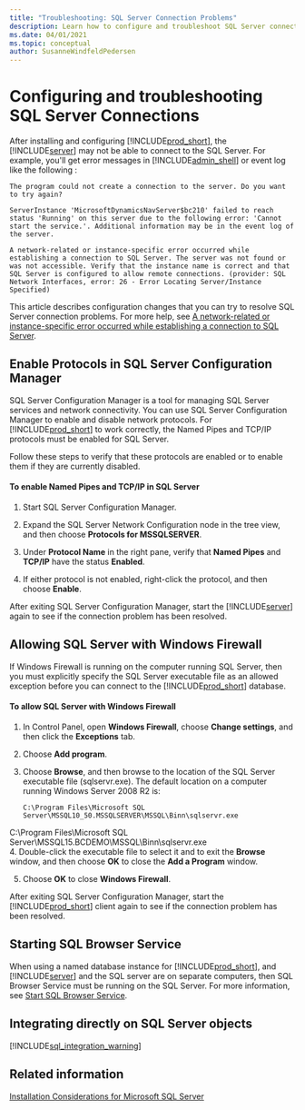 ```yaml
---
title: "Troubleshooting: SQL Server Connection Problems"
description: Learn how to configure and troubleshoot SQL Server connections to Business Central.
ms.date: 04/01/2021
ms.topic: conceptual
author: SusanneWindfeldPedersen
---
```

# Configuring and troubleshooting SQL Server Connections

After installing and configuring [!INCLUDE[prod_short](../developer/includes/prod_short.md)], the [!INCLUDE[server](../developer/includes/server.md)] may not be able to connect to the SQL Server. For example, you'll get error messages in [!INCLUDE[admin_shell](../developer/includes/adminshell.md)] or event log like the following : 
  
`The program could not create a connection to the server. Do you want to try again?`

`ServerInstance 'MicrosoftDynamicsNavServer$bc210' failed to reach  status 'Running' on this server due to the following error: 'Cannot start the service.'. Additional information may be in the event log of
the server.`

`A network-related or instance-specific error occurred while establishing a connection to SQL Server. The server was not found or was not accessible. Verify that the instance name is correct and that SQL Server is configured to allow remote connections. (provider: SQL Network Interfaces, error: 26 - Error Locating Server/Instance Specified)`

This article describes configuration changes that you can try to resolve SQL Server connection problems. For more help, see [A network-related or instance-specific error occurred while establishing a connection to SQL Server](/troubleshoot/sql/connect/network-related-or-instance-specific-error-occurred-while-establishing-connection#get-the-tcp-port-of-the-instance).

## Enable Protocols in SQL Server Configuration Manager

SQL Server Configuration Manager is a tool for managing SQL Server services and network connectivity. You can use SQL Server Configuration Manager to enable and disable network protocols. For [!INCLUDE[prod_short](../developer/includes/prod_short.md)] to work correctly, the Named Pipes and TCP/IP protocols must be enabled for SQL Server.  
  
Follow these steps to verify that these protocols are enabled or to enable them if they are currently disabled.  
  
#### To enable Named Pipes and TCP/IP in SQL Server
  
1. Start SQL Server Configuration Manager.  
  
2. Expand the SQL Server Network Configuration node in the tree view, and then choose **Protocols for MSSQLSERVER**.  
  
3. Under **Protocol Name** in the right pane, verify that **Named Pipes** and **TCP/IP** have the status **Enabled**.  
  
4. If either protocol is not enabled, right-click the protocol, and then choose **Enable**.  
  
After exiting SQL Server Configuration Manager, start the [!INCLUDE[server](../developer/includes/server.md)] again to see if the connection problem has been resolved.  
  
## Allowing SQL Server with Windows Firewall
 
If Windows Firewall is running on the computer running SQL Server, then you must explicitly specify the SQL Server executable file as an allowed exception before you can connect to the [!INCLUDE[prod_short](../developer/includes/prod_short.md)] database.  
  
#### To allow SQL Server with Windows Firewall  
  
1. In Control Panel, open **Windows Firewall**, choose **Change settings**, and then click the **Exceptions** tab.  
  
2. Choose **Add program**.  
  
3. Choose **Browse**, and then browse to the location of the SQL Server executable file \(sqlservr.exe\). The default location on a computer running Windows Server 2008 R2 is:  
  
    ```
    C:\Program Files\Microsoft SQL Server\MSSQL10_50.MSSQLSERVER\MSSQL\Binn\sqlservr.exe  
    ```

  C:\Program Files\Microsoft SQL Server\MSSQL15.BCDEMO\MSSQL\Binn\sqlservr.exe  
4.  Double-click the executable file to select it and to exit the **Browse** window, and then choose **OK** to close the **Add a Program** window.  
  
5. Choose **OK** to close **Windows Firewall**.  
  
 After exiting SQL Server Configuration Manager, start the [!INCLUDE[prod_short](../developer/includes/prod_short.md)] client again to see if the connection problem has been resolved.  
  
## Starting SQL Browser Service

When using a named database instance for [!INCLUDE[prod_short](../developer/includes/prod_short.md)], and [!INCLUDE[server](../developer/includes/server.md)] and the SQL server are on separate computers, then SQL Browser Service must be running on the SQL Server. For more information, see [Start SQL Browser Service](/sql/database-engine/configure-windows/start-stop-pause-resume-restart-sql-server-services).  

## Integrating directly on SQL Server objects
[!INCLUDE[sql_integration_warning](../includes/include-sql-integrations.md)]


## Related information  

[Installation Considerations for Microsoft SQL Server](../deployment/installation-considerations-for-microsoft-sql-server.md)